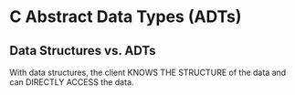 # C Abstract Data Types (ADTs)

## Data Structures vs. ADTs
With data structures, the client KNOWS THE STRUCTURE of the data and can DIRECTLY ACCESS the data. <br>
